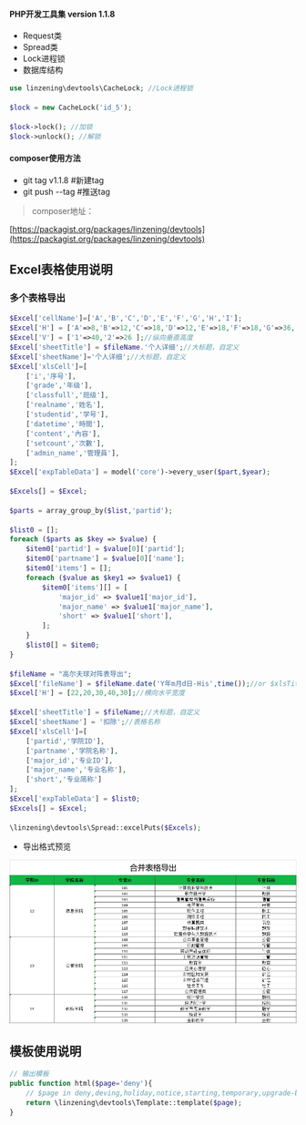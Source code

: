 #### PHP开发工具集 version 1.1.8

* Request类
* Spread类
* Lock进程锁
* 数据库结构


```php
use linzening\devtools\CacheLock; //Lock进程锁

$lock = new CacheLock('id_5');

$lock->lock(); //加锁
$lock->unlock(); //解锁
```

#### composer使用方法

* git tag v1.1.8 #新建tag
* git push --tag #推送tag

> composer地址：

[https://packagist.org/packages/linzening/devtools](https://packagist.org/packages/linzening/devtools)

## Excel表格使用说明

### 多个表格导出

```php
$Excel['cellName']=['A','B','C','D','E','F','G','H','I'];
$Excel['H'] = ['A'=>8,'B'=>12,'C'=>18,'D'=>12,'E'=>18,'F'=>18,'G'=>36,'H'=>12,'I'=>14];//横向水平宽度
$Excel['V'] = ['1'=>40,'2'=>26 ];//纵向垂直高度
$Excel['sheetTitle'] = $fileName.'个人详细';//大标题，自定义
$Excel['sheetName']='个人详细';//大标题，自定义
$Excel['xlsCell']=[
    ['i','序号'],
    ['grade','年级'],
    ['classfull','班级'],
    ['realname','姓名'],
    ['studentid','学号'],
    ['datetime','時間'],
    ['content','內容'],
    ['setcount','次數'],
    ['admin_name','管理員'],
];
$Excel['expTableData'] = model('core')->every_user($part,$year);

$Excels[] = $Excel;

$parts = array_group_by($list,'partid');

$list0 = [];
foreach ($parts as $key => $value) {
    $item0['partid'] = $value[0]['partid'];
    $item0['partname'] = $value[0]['name'];
    $item0['items'] = [];
    foreach ($value as $key1 => $value1) {
        $item0['items'][] = [
            'major_id' => $value1['major_id'],
            'major_name' => $value1['major_name'],
            'short' => $value1['short'],
        ];
    }
    $list0[] = $item0;
}

$fileName = "高尔夫球对阵表导出";
$Excel['fileName'] = $fileName.date('Y年m月d日-His',time());//or $xlsTitle
$Excel['H'] = [22,20,30,40,30];//横向水平宽度

$Excel['sheetTitle'] = $fileName;//大标题，自定义
$Excel['sheetName'] = '扣除';//表格名称
$Excel['xlsCell']=[
    ['partid','学院ID'],
    ['partname','学院名称'],
    ['major_id','专业ID'],
    ['major_name','专业名称'],
    ['short','专业简称']
];
$Excel['expTableData'] = $list0;
$Excels[] = $Excel;

\linzening\devtools\Spread::excelPuts($Excels);
```

+ 导出格式预览

![合并导出](/src/assets/mergecell.png)


## 模板使用说明

```php
// 输出模板
public function html($page='deny'){
    // $page in deny,deving,holiday,notice,starting,temporary,upgrade-browser
    return \linzening\devtools\Template::template($page);
}
```